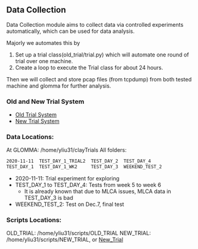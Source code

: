 ## Data Collection
Data Collection module aims to collect data via controlled experiments automatically, which can be used for data analysis.  

Majorly we automates this by 
1. Set up a trial class(old_trial/trial.py) which will automate one round of trial over one machine.
2. Create a loop to execute the Trial class for about 24 hours.

Then we will collect and store pcap files (from tcpdump) from both tested machine and glomma for further analysis.

### Old and New Trial System
- [Old Trial System](./Old_Trial/Readme.md)
- [New Trial System](./New_Trial/Readme.md)

### Data Locations:
At GLOMMA: /home/yliu31/clayTrials 
All folders:
```bash
2020-11-11  TEST_DAY_1_TRIAL2  TEST_DAY_2  TEST_DAY_4
TEST_DAY_1  TEST_DAY_1_WK2     TEST_DAY_3  WEEKEND_TEST_2
```
 
- 2020-11-11: Trial experiment for exploring
- TEST_DAY_1 to TEST_DAY_4: Tests from week 5 to week 6
    - It is already known that due to MLCA issues, MLCA data in TEST_DAY_3 is bad
- WEEKEND_TEST_2: Test on Dec.7, final test

### Scripts Locations:
OLD_TRIAL: /home/yliu31/scripts/OLD_TRIAL
NEW_TRIAL: /home/yliu31/scripts/NEW_TRIAL, or [New_Trial](./New_Trial)